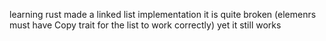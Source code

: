 learning rust
made a linked list implementation 
it is quite broken (elemenrs must have Copy trait for the list to work correctly)
yet it still works
